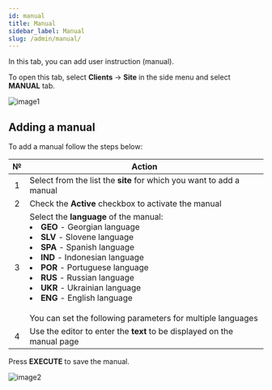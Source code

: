 ```yaml
---
id: manual
title: Manual
sidebar_label: Manual
slug: /admin/manual/
---
```


In this tab, you can add user instruction (manual).

To open this tab, select **Clients** → **Site** in the side menu and select **MANUAL** tab.

![image1](/img/en/admin_site_manual/image1.png)

## Adding a manual

To add a manual follow the steps below:

|  №  | Action |
| :-: | ------ |
| 1 | Select from the list the **site** for which you want to add a manual |
| 2 | Check the **Active** checkbox to activate the manual |
| 3 | Select the **language** of the manual: <li>**GEO** - Georgian language</li><li>**SLV** - Slovene language</li><li>**SPA** - Spanish language</li><li>**IND** - Indonesian language</li><li>**POR** - Portuguese language</li><li>**RUS** - Russian language</li><li>**UKR** - Ukrainian language</li><li>**ENG** - English language</li> <br/> You can set the following parameters for multiple languages |
| 4 | Use the editor to enter the **text** to be displayed on the manual page |

Press **EXECUTE** to save the manual.

![image2](/img/en/admin_site_manual/image2.png)
